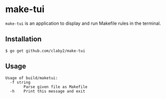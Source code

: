 # make-tui

`make-tui` is an application to display and run Makefile rules in the terminal.

## Installation

    $ go get github.com/claby2/make-tui

## Usage

    Usage of build/maketui:
      -f string
            Parse given file as Makefile
      -h	Print this message and exit

